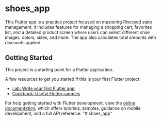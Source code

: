 # shoes_app

This Flutter app is a practice project focused on mastering Riverpod state management. It includes features for managing a shopping cart, favorites list, and a detailed product screen where users can select different shoe images, colors, sizes, and more. The app also calculates total amounts with discounts applied.

## Getting Started

This project is a starting point for a Flutter application.

A few resources to get you started if this is your first Flutter project:

- [Lab: Write your first Flutter app](https://docs.flutter.dev/get-started/codelab)
- [Cookbook: Useful Flutter samples](https://docs.flutter.dev/cookbook)

For help getting started with Flutter development, view the
[online documentation](https://docs.flutter.dev/), which offers tutorials,
samples, guidance on mobile development, and a full API reference.
"# shoes_app" 
